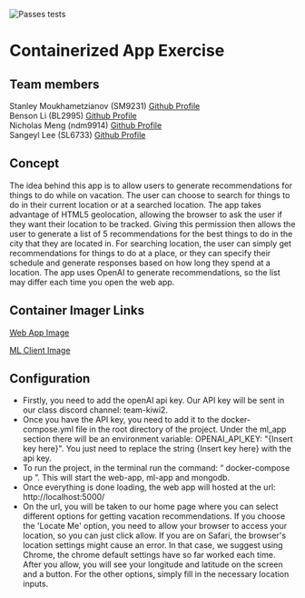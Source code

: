 ![Passes tests](https://github.com/software-students-spring2024/4-containerized-app-exercise-team-kiwi2/actions/workflows/build.yaml/badge.svg)

# Containerized App Exercise

## Team members

Stanley Moukhametzianov (SM9231) [Github Profile](https://github.com/Stanley-Moukhametzianov)
<br>
Benson Li (BL2995) [Github Profile](https://github.com/bensonnli)
<br>
Nicholas Meng (ndm9914) [Github Profile](https://github.com/Nmeng01)
<br>
Sangeyl Lee (SL6733) [Github Profile](https://github.com/S2ang) 

## Concept

The idea behind this app is to allow users to generate recommendations for things to do while on vacation. The user can choose to search for things to do in their current location or at a searched location. The app takes advantage of HTML5 geolocation, allowing the browser to ask the user if they want their location to be tracked. Giving this permission then allows the user to generate a list of 5 recommendations for the best things to do in the city that they are located in. For searching location, the user can simply get recommendations for things to do at a place, or they can specify their schedule and generate responses based on how long they spend at a location. The app uses OpenAI to generate recommendations, so the list may differ each time you open the web app. 

## Container Imager Links
[Web App Image](https://hub.docker.com/r/nmeng01/webapp-image)

[ML Client Image](https://hub.docker.com/r/nmeng01/ml-image)

## Configuration

- Firstly, you need to add the openAI api key. Our API key will be sent in our class discord channel: team-kiwi2.  
- Once you have the API key, you need to add it to the docker-compose.yml file in the root directory of the project. Under the ml_app section there will be an environment variable:  OPENAI_API_KEY: "{Insert key here}". You just need to replace the string {Insert key here} with the api key. 
- To run the project, in the terminal run the command:  “ docker-compose up ”. This will start the web-app, ml-app and mongodb. 
- Once everything is done loading, the web app will hosted at the url: http://localhost:5000/ 
- On the url, you will be taken to our home page where you can select different options for getting vacation recommendations. If you choose the 'Locate Me' option, you need to allow your browser to access your location, so you can just click allow. If you are on Safari, the browser's location settings might cause an error. In that case, we suggest using Chrome, the chrome default settings have so far worked each time. After you allow, you will see your longitude and latitude on the screen and a button. For the other options, simply fill in the necessary location inputs. 
